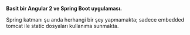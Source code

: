 **Basit bir Angular 2 ve Spring Boot uygulaması.**

Spring katmanı şu anda herhangi bir şey yapmamakta; sadece embedded tomcat ile static dosyaları kullanıma sunmakta.